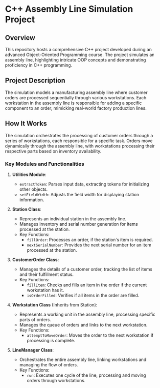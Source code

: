 # C++ Assembly Line Simulation Project

## Overview
This repository hosts a comprehensive C++ project developed during an advanced Object-Oriented Programming course. The project simulates an assembly line, highlighting intricate OOP concepts and demonstrating proficiency in C++ programming.

## Project Description
The simulation models a manufacturing assembly line where customer orders are processed sequentially through various workstations. Each workstation in the assembly line is responsible for adding a specific component to an order, mimicking real-world factory production lines.

## How It Works
The simulation orchestrates the processing of customer orders through a series of workstations, each responsible for a specific task. Orders move dynamically through the assembly line, with workstations processing their respective parts based on inventory availability.

### Key Modules and Functionalities
1. **Utilities Module**:
   - `extractToken`: Parses input data, extracting tokens for initializing other objects.
   - `setFieldWidth`: Adjusts the field width for displaying station information.

2. **Station Class**:
   - Represents an individual station in the assembly line.
   - Manages inventory and serial number generation for items processed at the station.
   - Key Functions:
     - `fillOrder`: Processes an order, if the station's item is required.
     - `nextSerialNumber`: Provides the next serial number for an item processed at the station.

3. **CustomerOrder Class**:
   - Manages the details of a customer order, tracking the list of items and their fulfillment status.
   - Key Functions:
     - `fillItem`: Checks and fills an item in the order if the current workstation has it.
     - `isOrderFilled`: Verifies if all items in the order are filled.

4. **Workstation Class** (Inherits from Station):
   - Represents a working unit in the assembly line, processing specific parts of orders.
   - Manages the queue of orders and links to the next workstation.
   - Key Functions:
     - `attemptToMoveOrder`: Moves the order to the next workstation if processing is complete.

5. **LineManager Class**:
   - Orchestrates the entire assembly line, linking workstations and managing the flow of orders.
   - Key Functions:
     - `run`: Executes one cycle of the line, processing and moving orders through workstations.
